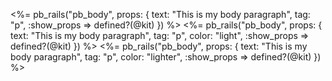 
<%= pb_rails("pb_body", props: { text: "This is my body paragraph", tag: "p", :show_props => defined?(@kit) }) %>
<%= pb_rails("pb_body", props: { text: "This is my body paragraph", tag: "p", color: "light", :show_props => defined?(@kit) }) %>
<%= pb_rails("pb_body", props: { text: "This is my body paragraph", tag: "p", color: "lighter", :show_props => defined?(@kit) }) %>
